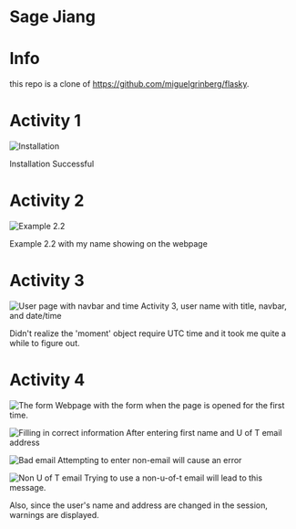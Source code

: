 # Sage Jiang

# Info
this repo is a clone of
https://github.com/miguelgrinberg/flasky.

# Activity 1
![Installation](https://raw.githubusercontent.com/stardust-s/ECE444-F2023-Lab1/main/img/1.png "Installation")

Installation Successful

# Activity 2
![Example 2.2](https://raw.githubusercontent.com/stardust-s/ECE444-F2023-Lab1/main/img/2.png "Example 2.2")

Example 2.2 with my name showing on the webpage

# Activity 3
![User page with navbar and time](https://raw.githubusercontent.com/stardust-s/ECE444-F2023-Lab1/main/img/3.png "User page with navbar and time")
Activity 3, user name with title, navbar, and date/time

Didn't realize the 'moment' object require UTC time and it took me quite a while to figure out.

# Activity 4
![The form](https://raw.githubusercontent.com/stardust-s/ECE444-F2023-Lab1/main/img/4.png "The Form")
Webpage with the form when the page is opened for the first time.


![Filling in correct information](https://raw.githubusercontent.com/stardust-s/ECE444-F2023-Lab1/main/img/5.png "Filling in correct information")
After entering first name and U of T email address

![Bad email](https://raw.githubusercontent.com/stardust-s/ECE444-F2023-Lab1/main/img/6.png "Bad email")
Attempting to enter non-email will cause an error

![Non U of T email](https://raw.githubusercontent.com/stardust-s/ECE444-F2023-Lab1/main/img/7.png "Non U of T email")
Trying to use a non-u-of-t email will lead to this message. 

Also, since the user's name and address are changed in the session, warnings are displayed.
